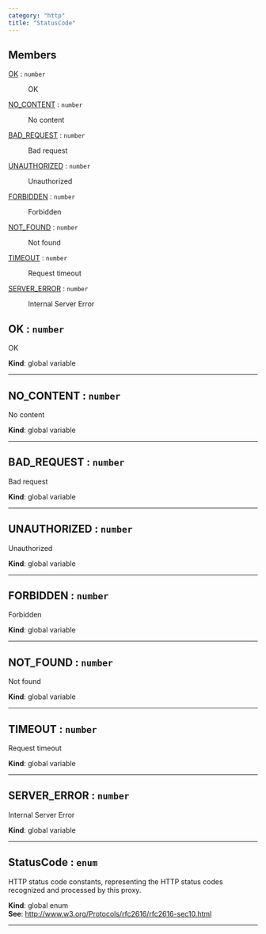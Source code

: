 ```yaml
---
category: "http"
title: "StatusCode"
---
```


## Members

<dl>
<dt><a href="#OK">OK</a> : <code>number</code></dt>
<dd><p>OK</p>
</dd>
<dt><a href="#NO_CONTENT">NO_CONTENT</a> : <code>number</code></dt>
<dd><p>No content</p>
</dd>
<dt><a href="#BAD_REQUEST">BAD_REQUEST</a> : <code>number</code></dt>
<dd><p>Bad request</p>
</dd>
<dt><a href="#UNAUTHORIZED">UNAUTHORIZED</a> : <code>number</code></dt>
<dd><p>Unauthorized</p>
</dd>
<dt><a href="#FORBIDDEN">FORBIDDEN</a> : <code>number</code></dt>
<dd><p>Forbidden</p>
</dd>
<dt><a href="#NOT_FOUND">NOT_FOUND</a> : <code>number</code></dt>
<dd><p>Not found</p>
</dd>
<dt><a href="#TIMEOUT">TIMEOUT</a> : <code>number</code></dt>
<dd><p>Request timeout</p>
</dd>
<dt><a href="#SERVER_ERROR">SERVER_ERROR</a> : <code>number</code></dt>
<dd><p>Internal Server Error</p>
</dd>
</dl>

## OK : <code>number</code>&nbsp;<a name="OK" href="https://github.com/seznam/IMA.js-core/tree/0.16.4/http/StatusCode.js#L15" target="_blank"><span class="icon"><i class="fas fa-external-link-alt fa-xs"></i></span></a>
OK

**Kind**: global variable  

* * *

## NO\_CONTENT : <code>number</code>&nbsp;<a name="NO_CONTENT" href="https://github.com/seznam/IMA.js-core/tree/0.16.4/http/StatusCode.js#L22" target="_blank"><span class="icon"><i class="fas fa-external-link-alt fa-xs"></i></span></a>
No content

**Kind**: global variable  

* * *

## BAD\_REQUEST : <code>number</code>&nbsp;<a name="BAD_REQUEST" href="https://github.com/seznam/IMA.js-core/tree/0.16.4/http/StatusCode.js#L29" target="_blank"><span class="icon"><i class="fas fa-external-link-alt fa-xs"></i></span></a>
Bad request

**Kind**: global variable  

* * *

## UNAUTHORIZED : <code>number</code>&nbsp;<a name="UNAUTHORIZED" href="https://github.com/seznam/IMA.js-core/tree/0.16.4/http/StatusCode.js#L36" target="_blank"><span class="icon"><i class="fas fa-external-link-alt fa-xs"></i></span></a>
Unauthorized

**Kind**: global variable  

* * *

## FORBIDDEN : <code>number</code>&nbsp;<a name="FORBIDDEN" href="https://github.com/seznam/IMA.js-core/tree/0.16.4/http/StatusCode.js#L43" target="_blank"><span class="icon"><i class="fas fa-external-link-alt fa-xs"></i></span></a>
Forbidden

**Kind**: global variable  

* * *

## NOT\_FOUND : <code>number</code>&nbsp;<a name="NOT_FOUND" href="https://github.com/seznam/IMA.js-core/tree/0.16.4/http/StatusCode.js#L50" target="_blank"><span class="icon"><i class="fas fa-external-link-alt fa-xs"></i></span></a>
Not found

**Kind**: global variable  

* * *

## TIMEOUT : <code>number</code>&nbsp;<a name="TIMEOUT" href="https://github.com/seznam/IMA.js-core/tree/0.16.4/http/StatusCode.js#L57" target="_blank"><span class="icon"><i class="fas fa-external-link-alt fa-xs"></i></span></a>
Request timeout

**Kind**: global variable  

* * *

## SERVER\_ERROR : <code>number</code>&nbsp;<a name="SERVER_ERROR" href="https://github.com/seznam/IMA.js-core/tree/0.16.4/http/StatusCode.js#L64" target="_blank"><span class="icon"><i class="fas fa-external-link-alt fa-xs"></i></span></a>
Internal Server Error

**Kind**: global variable  

* * *

## StatusCode : <code>enum</code>&nbsp;<a name="StatusCode" href="https://github.com/seznam/IMA.js-core/tree/0.16.4/http/StatusCode.js#L9" target="_blank"><span class="icon"><i class="fas fa-external-link-alt fa-xs"></i></span></a>
HTTP status code constants, representing the HTTP status codes recognized
and processed by this proxy.

**Kind**: global enum  
**See**: http://www.w3.org/Protocols/rfc2616/rfc2616-sec10.html  

* * *

